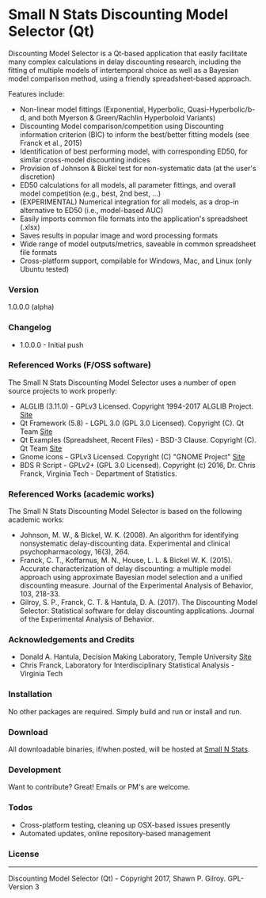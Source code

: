 # Small N Stats Discounting Model Selector (Qt)
Discounting Model Selector is a Qt-based application that easily facilitate many complex calculations in delay discounting research, including the fitting of multiple models of intertemporal choice as well as a Bayesian model comparison method, using a friendly spreadsheet-based approach.

Features include:
  - Non-linear model fittings (Exponential, Hyperbolic, Quasi-Hyperbolic/b-d, and both Myerson & Green/Rachlin Hyperboloid Variants)
  - Discounting Model comparison/competition using Discounting information criterion (BIC) to inform the best/better fitting models (see Franck et al., 2015)
  - Identification of best performing model, with corresponding ED50, for similar cross-model discounting indices
  - Provision of Johnson & Bickel test for non-systematic data (at the user's discretion)
  - ED50 calculations for all models, all parameter fittings, and overall model competition (e.g., best, 2nd best, ...)
  - (EXPERIMENTAL) Numerical integration for all models, as a drop-in alternative to ED50 (i.e., model-based AUC)
  - Easily imports common file formats into the application's spreadsheet (.xlsx)
  - Saves results in popular image and word processing formats
  - Wide range of model outputs/metrics, saveable in common spreadsheet file formats
  - Cross-platform support, compilable for Windows, Mac, and Linux (only Ubuntu tested)

### Version
1.0.0.0 (alpha)

### Changelog
 * 1.0.0.0 - Initial push

### Referenced Works (F/OSS software)
The Small N Stats Discounting Model Selector uses a number of open source projects to work properly:
* ALGLIB (3.11.0) - GPLv3 Licensed. Copyright 1994-2017 ALGLIB Project. [Site](http://www.alglib.net)
* Qt Framework (5.8) - LGPL 3.0 (GPL 3.0 Licensed). Copyright (C). Qt Team [Site](https://www.qt.io/)
* Qt Examples (Spreadsheet, Recent Files) - BSD-3 Clause. Copyright (C). Qt Team [Site](https://www.qt.io/)
* Gnome icons - GPLv3 Licensed. Copyright (C) "GNOME Project" [Site](http://www.gnome.org)
* BDS R Script - GPLv2+ (GPL 3.0 Licensed). Copyright (c) 2016, Dr. Chris Franck, Virginia Tech - Department of Statistics.

### Referenced Works (academic works)
The Small N Stats Discounting Model Selector is based on the following academic works:
* Johnson, M. W., & Bickel, W. K. (2008). An algorithm for identifying nonsystematic delay-discounting data. Experimental and clinical psychopharmacology, 16(3), 264.
* Franck, C. T., Koffarnus, M. N., House, L. L. & Bickel W. K. (2015). Accurate characterization of delay discounting: a multiple model approach using approximate Bayesian model selection and a unified discounting measure. Journal of the Experimental Analysis of Behavior, 103, 218-33.
* Gilroy, S. P., Franck, C. T. & Hantula, D. A. (2017). The Discounting Model Selector: Statistical software for delay discounting applications. Journal of the Experimental Analysis of Behavior.

### Acknowledgements and Credits
* Donald A. Hantula, Decision Making Laboratory, Temple University [Site](http://astro.temple.edu/~hantula/)
* Chris Franck, Laboratory for Interdisciplinary Statistical Analysis - Virginia Tech

### Installation
No other packages are required. Simply build and run or install and run.

### Download
All downloadable binaries, if/when posted, will be hosted at [Small N Stats](http://www.smallnstats.com).

### Development
Want to contribute? Great! Emails or PM's are welcome.

### Todos
 - Cross-platform testing, cleaning up OSX-based issues presently
 - Automated updates, online repository-based management

### License
----
Discounting Model Selector (Qt) - Copyright 2017, Shawn P. Gilroy. GPL-Version 3
